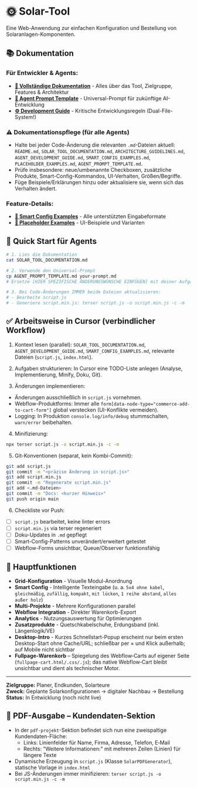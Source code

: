 # 🌞 Solar-Tool

Eine Web-Anwendung zur einfachen Konfiguration und Bestellung von Solaranlagen-Komponenten.

## 📚 Dokumentation

### **Für Entwickler & Agents:**
- **[📖 Vollständige Dokumentation](SOLAR_TOOL_DOCUMENTATION.md)** - Alles über das Tool, Zielgruppe, Features & Architektur
- **[🤖 Agent Prompt Template](AGENT_PROMPT_TEMPLATE.md)** - Universal-Prompt für zukünftige AI-Entwicklung
- **[⚙️ Development Guide](AGENT_DEVELOPMENT_GUIDE.md)** - Kritische Entwicklungsregeln (Dual-File-System!)

### ⚠️ Dokumentationspflege (für alle Agents)
- Halte bei jeder Code-Änderung die relevanten `.md`-Dateien aktuell: `README.md`, `SOLAR_TOOL_DOCUMENTATION.md`, `ARCHITECTURE_GUIDELINES.md`, `AGENT_DEVELOPMENT_GUIDE.md`, `SMART_CONFIG_EXAMPLES.md`, `PLACEHOLDER_EXAMPLES.md`, `AGENT_PROMPT_TEMPLATE.md`.
- Prüfe insbesondere: neue/umbenannte Checkboxen, zusätzliche Produkte, Smart-Config-Kommandos, UI-Verhalten, Größen/Begriffe.
- Füge Beispiele/Erklärungen hinzu oder aktualisiere sie, wenn sich das Verhalten ändert.

### **Feature-Details:**
- **[🧠 Smart Config Examples](SMART_CONFIG_EXAMPLES.md)** - Alle unterstützten Eingabeformate
- **[💬 Placeholder Examples](PLACEHOLDER_EXAMPLES.md)** - UI-Beispiele und Varianten

## 🚀 Quick Start für Agents

```bash
# 1. Lies die Dokumentation
cat SOLAR_TOOL_DOCUMENTATION.md

# 2. Verwende den Universal-Prompt
cp AGENT_PROMPT_TEMPLATE.md your-prompt.md
# Ersetze [HIER SPEZIFISCHE ÄNDERUNGSWÜNSCHE EINFÜGEN] mit deiner Aufgabe

# 3. Bei Code-Änderungen IMMER beide Dateien aktualisieren:
# - Bearbeite script.js
# - Generiere script.min.js: terser script.js -o script.min.js -c -m
```

## ✅ Arbeitsweise in Cursor (verbindlicher Workflow)

1) Kontext lesen (parallel): `SOLAR_TOOL_DOCUMENTATION.md`, `AGENT_DEVELOPMENT_GUIDE.md`, `SMART_CONFIG_EXAMPLES.md`, relevante Dateien (`script.js`, `index.html`).

2) Aufgaben strukturieren: In Cursor eine TODO-Liste anlegen (Analyse, Implementierung, Minify, Doku, Git).

3) Änderungen implementieren:
- Änderungen ausschließlich in `script.js` vornehmen.
- Webflow-Produktforms: Immer alle `form[data-node-type="commerce-add-to-cart-form"]` global verstecken (UI-Konflikte vermeiden).
- Logging: In Produktion `console.log/info/debug` stummschalten, `warn/error` beibehalten.

4) Minifizierung:
```bash
npx terser script.js -o script.min.js -c -m
```

5) Git-Konventionen (separat, kein Kombi-Commit):
```bash
git add script.js
git commit -m "<präzise Änderung in script.js>"
git add script.min.js
git commit -m "Regenerate script.min.js"
git add <.md-Dateien>
git commit -m "Docs: <kurzer Hinweis>"
git push origin main
```

6) Checkliste vor Push:
- [ ] `script.js` bearbeitet, keine linter errors
- [ ] `script.min.js` via terser regeneriert
- [ ] Doku-Updates in `.md` gepflegt
- [ ] Smart-Config-Patterns unverändert/erweitert getestet
- [ ] Webflow-Forms unsichtbar, Queue/Observer funktionsfähig

## 🎯 Hauptfunktionen

- **Grid-Konfiguration** - Visuelle Modul-Anordnung
- **Smart Config** - Intelligente Texteingabe (u. a. `5x4 ohne kabel`, `gleichmäßig`, `zufällig`, `kompakt`, `mit lücken`, `1 reihe abstand`, `alles außer holz`)
- **Multi-Projekte** - Mehrere Konfigurationen parallel
- **Webflow Integration** - Direkter Warenkorb-Export
- **Analytics** - Nutzungsauswertung für Optimierungen
- **Zusatzprodukte** - Quetschkabelschuhe, Erdungsband (inkl. Längenlogik/VE)
- **Desktop-Intro** - Kurzes Schnellstart-Popup erscheint nur beim ersten Desktop-Start ohne Cache/URL; schließbar per × und Klick außerhalb; auf Mobile nicht sichtbar
- **Fullpage‑Warenkorb** – Spiegelung des Webflow‑Carts auf eigener Seite (`fullpage-cart.html/.css/.js`); das native Webflow‑Cart bleibt unsichtbar und dient als technischer Motor.

---

**Zielgruppe:** Planer, Endkunden, Solarteure  
**Zweck:** Geplante Solarkonfigurationen → digitaler Nachbau → Bestellung  
**Status:** In Entwicklung (noch nicht live)

## 🧾 PDF-Ausgabe – Kundendaten-Sektion

- In der `pdf-projekt`-Sektion befindet sich nun eine zweispaltige Kundendaten-Fläche:
  - Links: Linienfelder für Name, Firma, Adresse, Telefon, E‑Mail
  - Rechts: "Weitere Informationen:" mit mehreren Zeilen (Linien) für längere Texte
- Dynamische Erzeugung in `script.js` (Klasse `SolarPDFGenerator`), statische Vorlage in `index.html`
- Bei JS-Änderungen immer minifizieren: `terser script.js -o script.min.js -c -m`